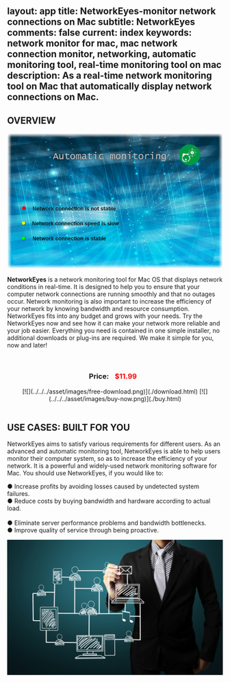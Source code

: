 layout: app
title: NetworkEyes-monitor network connections on Mac
subtitle: NetworkEyes
comments: false
current: index
keywords: network monitor for mac, mac network connection monitor, networking, automatic monitoring tool, real-time monitoring tool on mac
description: As a real-time network monitoring tool on Mac that automatically display network connections on Mac.
---

## OVERVIEW

![](./images/screens/networkeyes_800x500.jpg)

**NetworkEyes** is a network monitoring tool for Mac OS that displays network conditions in real-time. It is designed to help you to ensure that your computer network connections are running smoothly and that no outages occur. Network monitoring is also important to increase the efficiency of your network by knowing bandwidth and resource consumption. NetworkEyes fits into any budget and grows with your needs. Try the NetworkEyes now and see how it can make your network more reliable and your job easier. Everything you need is contained in one simple installer, no additional downloads or plug-ins are required. We make it simple for you, now and later!

<br>
<div class="buy">
<center><h3>Price: <span style="color: #f00; margin: 0 10px;">$11.99<br />
</span></h3>
[![](../../../asset/images/free-download.png)](./download.html) [![](../../../asset/images/buy-now.png)](./buy.html)</center>

<br>

## USE CASES: BUILT FOR YOU
 NetworkEyes aims to satisfy various requirements for different users. As an advanced and automatic monitoring tool, NetworkEyes is able to help users monitor their computer system, so as to increase the efficiency of your network. It is a powerful and widely-used network monitoring software for Mac. You should use NetworkEyes, if you would like to:  

● Increase profits by avoiding losses caused by undetected system failures.
<br>
● Reduce costs by buying bandwidth and hardware according to actual load.                                          
<br>
● Eliminate server performance problems and bandwidth bottlenecks.
<br>
● Improve quality of service through being proactive.
<br>

![](./images/screens/networkeyes_1440x900.jpg)